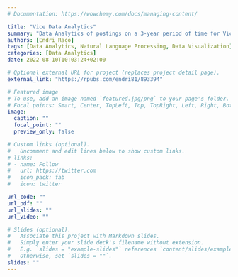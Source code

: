 ```yaml
---
# Documentation: https://wowchemy.com/docs/managing-content/

title: "Vice Data Analytics"
summary: "Data Analytics of postings on a 3-year period of time for Vice Media"
authors: [Endri Raco]
tags: [Data Analytics, Natural Language Processing, Data Visualization]
categories: [Data Analytics]
date: 2022-08-10T10:03:24+02:00

# Optional external URL for project (replaces project detail page).
external_link: "https://rpubs.com/endri81/893394"

# Featured image
# To use, add an image named `featured.jpg/png` to your page's folder.
# Focal points: Smart, Center, TopLeft, Top, TopRight, Left, Right, BottomLeft, Bottom, BottomRight.
image:
  caption: ""
  focal_point: ""
  preview_only: false

# Custom links (optional).
#   Uncomment and edit lines below to show custom links.
# links:
# - name: Follow
#   url: https://twitter.com
#   icon_pack: fab
#   icon: twitter

url_code: ""
url_pdf: ""
url_slides: ""
url_video: ""

# Slides (optional).
#   Associate this project with Markdown slides.
#   Simply enter your slide deck's filename without extension.
#   E.g. `slides = "example-slides"` references `content/slides/example-slides.md`.
#   Otherwise, set `slides = ""`.
slides: ""
---
```

